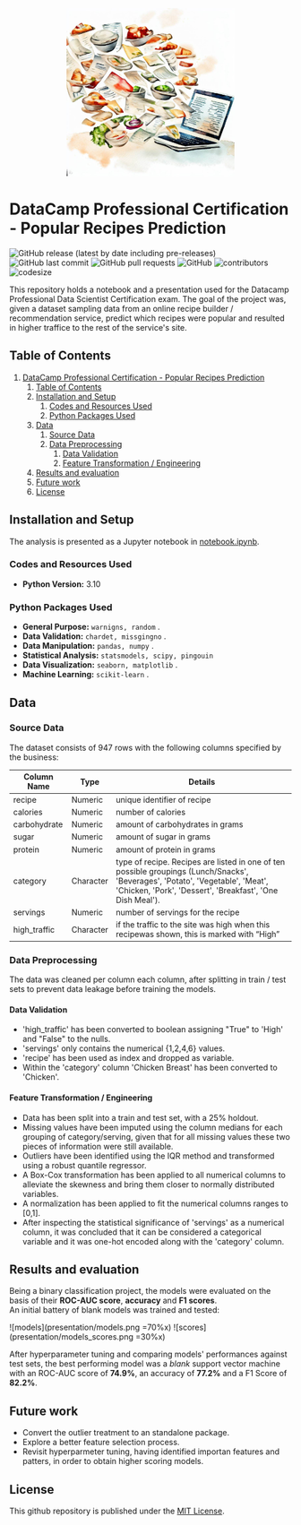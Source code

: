  <!-- ![Cover](presentation/cover.jpg | width=300px) -->
<p align="center">
    <img src="presentation/cover.jpg" width="300">
</p>

# DataCamp Professional Certification - Popular Recipes Prediction

![GitHub release (latest by date including pre-releases)](https://img.shields.io/github/v/release/Ocanamat/2023-DataCamp-Certification---Recipe-Traffic?include_prereleases)
![GitHub last commit](https://img.shields.io/github/last-commit/Ocanamat/2023-DataCamp-Certification---Recipe-Traffic)
![GitHub pull requests](https://img.shields.io/github/issues-pr/Ocanamat/2023-DataCamp-Certification---Recipe-Traffic)
![GitHub](https://img.shields.io/github/license/Ocanamat/2023-DataCamp-Certification---Recipe-Traffic)
![contributors](https://img.shields.io/github/contributors/Ocanamat/2023-DataCamp-Certification---Recipe-Traffic) 
![codesize](https://img.shields.io/github/languages/code-size/Ocanamat/2023-DataCamp-Certification---Recipe-Traffic) 

This repository holds a notebook and a presentation used for the Datacamp Professional Data Scientist Certification exam. The goal of the project was, given a dataset sampling data from an online recipe builder / recommendation service, predict which recipes were popular and resulted in higher traffice to the rest of the service's site.  

## Table of Contents

1. [DataCamp Professional Certification - Popular Recipes Prediction](#datacamp-professional-certification---popular-recipes-prediction)
   1. [Table of Contents](#table-of-contents)
   2. [Installation and Setup](#installation-and-setup)
      1. [Codes and Resources Used](#codes-and-resources-used)
      2. [Python Packages Used](#python-packages-used)
   3. [Data](#data)
      1. [Source Data](#source-data)
      2. [Data Preprocessing](#data-preprocessing)
         1. [Data Validation](#data-validation)
         2. [Feature Transformation / Engineering](#feature-transformation--engineering)
   4. [Results and evaluation](#results-and-evaluation)
   5. [Future work](#future-work)
   6. [License](#license)

## Installation and Setup
The analysis is presented as a Jupyter notebook in [notebook.ipynb](notebook.ipynb).

### Codes and Resources Used
- **Python Version:** 3.10

### Python Packages Used

- **General Purpose:** `warnigns, random` .
- **Data Validation:**  `chardet, missgingno` .
- **Data Manipulation:** `pandas, numpy` .
- **Statistical Analysis:** `statsmodels, scipy, pingouin`
- **Data Visualization:** `seaborn, matplotlib` .
- **Machine Learning:** `scikit-learn` .

## Data

### Source Data
The dataset consists of 947 rows with the following columns specified by the business:

 | Column Name  | Type      | Details                                                                                                                                                                                        |
 | ------------ | --------- | ---------------------------------------------------------------------------------------------------------------------------------------------------------------------------------------------- |
 | recipe       | Numeric   | unique identifier of recipe                                                                                                                                                                    |
 | calories     | Numeric   | number of calories                                                                                                                                                                             |
 | carbohydrate | Numeric   | amount of carbohydrates in grams                                                                                                                                                               |
 | sugar        | Numeric   | amount of sugar in grams                                                                                                                                                                       |
 | protein      | Numeric   | amount of protein in grams                                                                                                                                                                     |
 | category     | Character | type of recipe. Recipes are listed in one of ten possible groupings (Lunch/Snacks', 'Beverages',  'Potato', 'Vegetable', 'Meat', 'Chicken,  'Pork',  'Dessert', 'Breakfast', 'One Dish Meal'). |
 | servings     | Numeric   | number of servings for the recipe                                                                                                                                                              |
 | high_traffic | Character | if the traffic to the site was high when this recipewas shown, this is marked with “High”                                                                                                      |

### Data Preprocessing

The data was cleaned per column each column, after splitting in train / test sets to prevent data leakage before training the models.

#### Data Validation

- 'high_traffic' has been converted to boolean assigning "True" to 'High' and "False" to the nulls.  
- 'servings' only contains the numerical {1,2,4,6} values.  
- 'recipe' has been used as index and dropped as variable.  
- Within the 'category' column 'Chicken Breast' has been converted to 'Chicken'.  

#### Feature Transformation / Engineering
  
- Data has been split into a train and test set, with a 25% holdout.  
- Missing values have been imputed using the column medians for each grouping of category/serving, given that for all missing values these two pieces of information were still available.
- Outliers have been identified using the IQR method and transformed using a robust quantile regressor.
- A Box-Cox transformation has been applied to all numerical columns to alleviate the skewness and bring them closer to normally distributed variables.
- A normalization has been applied to fit the numerical columns ranges to [0,1].
- After inspecting the statistical significance of 'servings' as a numerical column, it was concluded that it can be considered a categorical variable and it was one-hot encoded along with the 'category' column.

## Results and evaluation
Being a binary classification project, the models were evaluated on the basis of their **ROC-AUC score**, **accuracy** and **F1 scores**.  
An initial battery of blank models was trained and tested: 


![models](presentation/models.png =70%x) ![scores](presentation/models_scores.png =30%x)

<!-- 
|               Models               |                     Scores                      |
| :--------------------------------: | :---------------------------------------------: |
| ![models](presentation/models.png) | ![model_scores](presentation/models_scores.png) |
-->

After hyperparameter tuning and comparing models' performances against test sets, the best performing model was a *blank* support vector machine with an ROC-AUC score of **74.9%**, an accuracy of  **77.2%** and a F1 Score of **82.2%**. 

## Future work
- Convert the outlier treatment to an standalone package.
- Explore a better feature selection process.
- Revisit hyperparmeter tuning, having identified importan features and patters, in order to obtain higher scoring models.

## License
This github repository is published under the [MIT License](https://opensource.org/license/mit/).
